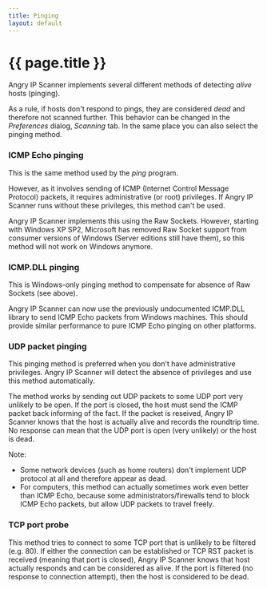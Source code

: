 ```yaml
---
title: Pinging
layout: default
---
```


{{ page.title }}
================

Angry IP Scanner implements several different methods of detecting _alive_ hosts (pinging).

As a rule, if hosts don't respond to pings, they are considered _dead_ and therefore not scanned further. This behavior can be changed in the _Preferences_ dialog, _Scanning_ tab. In the same place you can also select the pinging method.

### ICMP Echo pinging

This is the same method used by the _ping_ program. 

However, as it involves sending of ICMP (Internet Control Message Protocol) packets, it requires administrative (or root) privileges. If Angry IP Scanner runs without these privileges, this method can't be used.

Angry IP Scanner implements this using the Raw Sockets. However, starting with Windows XP SP2, Microsoft has removed Raw Socket support from consumer versions of Windows (Server editions still have them), so this method will not work on Windows anymore.

### ICMP.DLL pinging

This is Windows-only pinging method to compensate for absence of Raw Sockets (see above).

Angry IP Scanner can now use the previously undocumented ICMP.DLL library to send ICMP Echo packets from Windows machines. This should provide similar performance to pure ICMP Echo pinging on other platforms.

### UDP packet pinging

This pinging method is preferred when you don't have administrative privileges. Angry IP Scanner will detect the absence of privileges and use this method automatically.

The method works by sending out UDP packets to some UDP port very unlikely to be open. If the port is closed, the host must send the ICMP packet back informing of the fact. If the packet is reseived, Angry IP Scanner knows that the host is actually alive and records the roundtrip time. No response can mean that the UDP port is open (very unlikely) or the host is dead.

Note:
* Some network devices (such as home routers) don't implement UDP protocol at all and therefore appear as dead.
* For computers, this method can actually sometimes work even better than ICMP Echo, because some administrators/firewalls tend to block ICMP Echo packets, but allow UDP packets to travel freely.

### TCP port probe

This method tries to connect to some TCP port that is unlikely to be filtered (e.g. 80). If either the connection can be established or TCP RST packet is received (meaning that port is closed), Angry IP Scanner knows that host actually responds and can be considered as alive. If the port is filtered (no response to connection attempt), then the host is considered to be dead.
